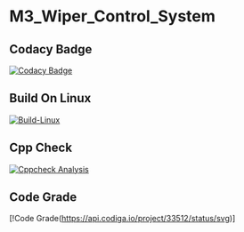 # M3_Wiper_Control_System

## Codacy Badge
[![Codacy Badge](https://app.codacy.com/project/badge/Grade/e5db985acae54d02ae40d63a5692fa58)](https://www.codacy.com/gh/Darshitha-S20/M3_Wiper_Control_System/dashboard?utm_source=github.com&amp;utm_medium=referral&amp;utm_content=Darshitha-S20/M3_Wiper_Control_System&amp;utm_campaign=Badge_Grade)

## Build On Linux

[![Build-Linux](https://github.com/Darshitha-S20/M3_Wiper_Control_System/actions/workflows/build%20linux.yml/badge.svg)](https://github.com/Darshitha-S20/M3_Wiper_Control_System/actions/workflows/build%20linux.yml)

## Cpp Check 

[![Cppcheck Analysis](https://github.com/Darshitha-S20/M3_Wiper_Control_System/actions/workflows/cppcheck.yml/badge.svg)](https://github.com/Darshitha-S20/M3_Wiper_Control_System/actions/workflows/cppcheck.yml)

## Code Grade

[!Code Grade(https://api.codiga.io/project/33512/status/svg)]
